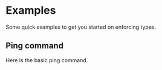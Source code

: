 # Examples

Some quick examples to get you started on enforcing types.

## Ping command

Here is the basic ping command.
